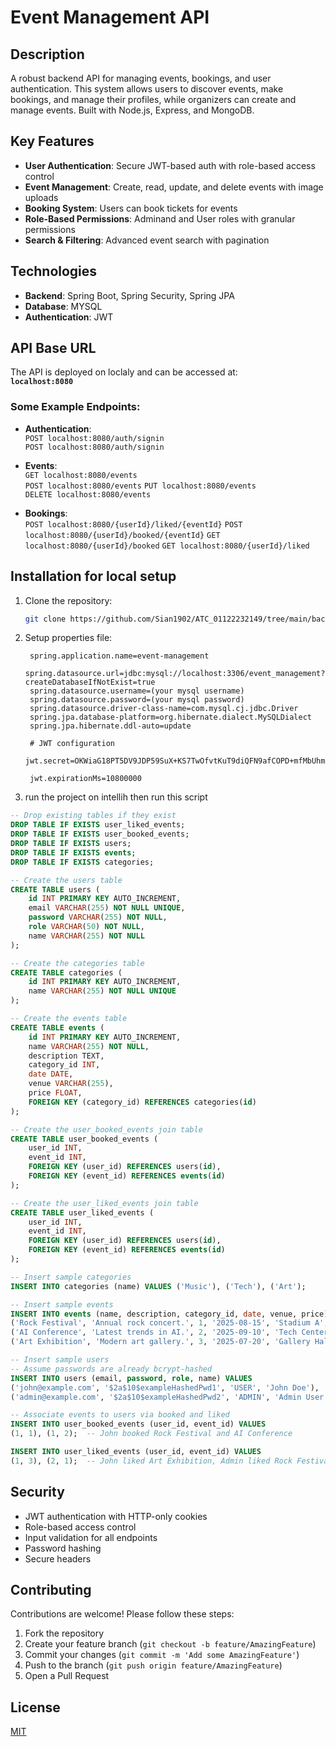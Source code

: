 # Event Management API

## Description

A robust backend API for managing events, bookings, and user authentication. This system allows users to discover events, make bookings, and manage their profiles, while organizers can create and manage events. Built with Node.js, Express, and MongoDB.

## Key Features

- **User Authentication**: Secure JWT-based auth with role-based access control
- **Event Management**: Create, read, update, and delete events with image uploads
- **Booking System**: Users can book tickets for events
- **Role-Based Permissions**: Adminand and User roles with granular permissions
- **Search & Filtering**: Advanced event search with pagination

## Technologies

- **Backend**: Spring Boot, Spring Security, Spring JPA
- **Database**: MYSQL 
- **Authentication**: JWT

## API Base URL

The API is deployed on loclaly and can be accessed at:  
**`localhost:8080`**

### Some Example Endpoints:
- **Authentication**:  
  `POST localhost:8080/auth/signin`  
  `POST localhost:8080/auth/signin`

- **Events**:  
  `GET localhost:8080/events`  
  `POST localhost:8080/events`
  `PUT localhost:8080/events`    
  `DELETE localhost:8080/events`  
- **Bookings**:  
  `POST localhost:8080/{userId}/liked/{eventId}`
  `POST localhost:8080/{userId}/booked/{eventId}` 
  `GET localhost:8080/{userId}/booked` 
  `GET localhost:8080/{userId}/liked` 

## Installation for local setup 

1. Clone the repository:

   ```bash
   git clone https://github.com/Sian1902/ATC_01122232149/tree/main/backend
   ```


3. Setup properties file:
   
   ```properties
    spring.application.name=event-management 
    spring.datasource.url=jdbc:mysql://localhost:3306/event_management?createDatabaseIfNotExist=true
    spring.datasource.username=(your mysql username)
    spring.datasource.password=(your mysql password)
    spring.datasource.driver-class-name=com.mysql.cj.jdbc.Driver
    spring.jpa.database-platform=org.hibernate.dialect.MySQLDialect
    spring.jpa.hibernate.ddl-auto=update
    
    # JWT configuration
    jwt.secret=OKWiaG18PT5DV9JDP59SuX+KS7TwOfvtKuT9diQFN9afCOPD+mfMbUhm4jz5I9CNS42ArzXomA1DX4F5OEhtYA==
    
    jwt.expirationMs=10800000                                                          
   ```
4. run the project on intellih then run this script 
  ```sql
  -- Drop existing tables if they exist
  DROP TABLE IF EXISTS user_liked_events;
  DROP TABLE IF EXISTS user_booked_events;
  DROP TABLE IF EXISTS users;
  DROP TABLE IF EXISTS events;
  DROP TABLE IF EXISTS categories;
  
  -- Create the users table
  CREATE TABLE users (
      id INT PRIMARY KEY AUTO_INCREMENT,
      email VARCHAR(255) NOT NULL UNIQUE,
      password VARCHAR(255) NOT NULL,
      role VARCHAR(50) NOT NULL,
      name VARCHAR(255) NOT NULL
  );
  
  -- Create the categories table
  CREATE TABLE categories (
      id INT PRIMARY KEY AUTO_INCREMENT,
      name VARCHAR(255) NOT NULL UNIQUE
  );
  
  -- Create the events table
  CREATE TABLE events (
      id INT PRIMARY KEY AUTO_INCREMENT,
      name VARCHAR(255) NOT NULL,
      description TEXT,
      category_id INT,
      date DATE,
      venue VARCHAR(255),
      price FLOAT,
      FOREIGN KEY (category_id) REFERENCES categories(id)
  );
  
  -- Create the user_booked_events join table
  CREATE TABLE user_booked_events (
      user_id INT,
      event_id INT,
      FOREIGN KEY (user_id) REFERENCES users(id),
      FOREIGN KEY (event_id) REFERENCES events(id)
  );
  
  -- Create the user_liked_events join table
  CREATE TABLE user_liked_events (
      user_id INT,
      event_id INT,
      FOREIGN KEY (user_id) REFERENCES users(id),
      FOREIGN KEY (event_id) REFERENCES events(id)
  );
  
  -- Insert sample categories
  INSERT INTO categories (name) VALUES ('Music'), ('Tech'), ('Art');
  
  -- Insert sample events
  INSERT INTO events (name, description, category_id, date, venue, price) VALUES
  ('Rock Festival', 'Annual rock concert.', 1, '2025-08-15', 'Stadium A', 50.0),
  ('AI Conference', 'Latest trends in AI.', 2, '2025-09-10', 'Tech Center', 120.0),
  ('Art Exhibition', 'Modern art gallery.', 3, '2025-07-20', 'Gallery Hall', 30.0);
  
  -- Insert sample users
  -- Assume passwords are already bcrypt-hashed
  INSERT INTO users (email, password, role, name) VALUES
  ('john@example.com', '$2a$10$exampleHashedPwd1', 'USER', 'John Doe'),
  ('admin@example.com', '$2a$10$exampleHashedPwd2', 'ADMIN', 'Admin User');
  
  -- Associate events to users via booked and liked
  INSERT INTO user_booked_events (user_id, event_id) VALUES
  (1, 1), (1, 2);  -- John booked Rock Festival and AI Conference
  
  INSERT INTO user_liked_events (user_id, event_id) VALUES
  (1, 3), (2, 1);  -- John liked Art Exhibition, Admin liked Rock Festival

  ```



## Security

- JWT authentication with HTTP-only cookies
- Role-based access control
- Input validation for all endpoints
- Password hashing
- Secure headers

## Contributing

Contributions are welcome! Please follow these steps:

1. Fork the repository
2. Create your feature branch (`git checkout -b feature/AmazingFeature`)
3. Commit your changes (`git commit -m 'Add some AmazingFeature'`)
4. Push to the branch (`git push origin feature/AmazingFeature`)
5. Open a Pull Request

## License

[MIT](https://choosealicense.com/licenses/mit/)
